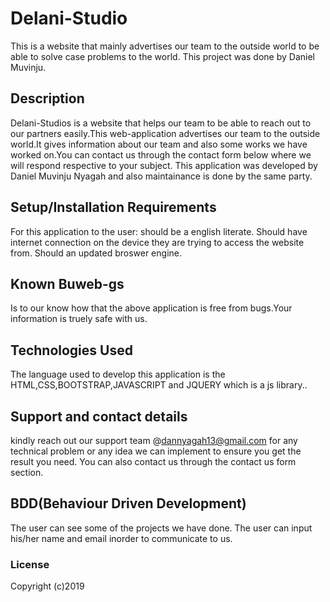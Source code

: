 # Delani-Studio
This is a website that mainly advertises our team to the outside world to be able to solve case problems to the world.
This project was done by Daniel Muvinju.  
## Description
Delani-Studios is a website that helps our team to be able to reach out to our partners easily.This web-application advertises our team to the outside world.It gives information about our team and also some works we have worked on.You can contact us through the contact form below where we will respond respective to your subject. 
This application was developed by Daniel Muvinju Nyagah and also maintainance is done by the same party.
## Setup/Installation Requirements
For this application to the user: should be a  english literate.
Should have internet connection on the device they are trying to access the website from.
Should an updated broswer engine.
                                  

## Known Buweb-gs
 Is to our know how that the above application is free from bugs.Your information is truely safe with us.
## Technologies Used
The language used to develop this application is the HTML,CSS,BOOTSTRAP,JAVASCRIPT and JQUERY which is a js library.. 
## Support and contact details
 kindly reach out our support team @dannyagah13@gmail.com for any technical problem or any idea we can implement to ensure you get the result you need. 
 You can also contact us through the contact us form section.
## BDD(Behaviour Driven Development)
The user can see some of the projects we have done.
The user can input his/her name and email inorder to communicate to us.
### License

Copyright (c)2019 
